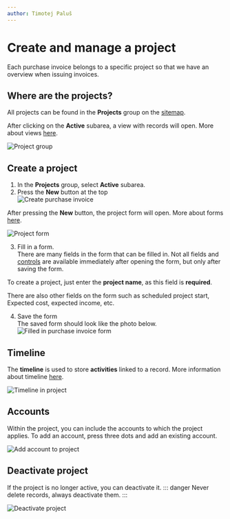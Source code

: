 ```yaml
---
author: Timotej Paluš
---
```


# Create and manage a project
Each purchase invoice belongs to a specific project so that we have an overview when issuing invoices.

## Where are the projects?
All projects can be found in the **Projects** group on the [sitemap](/en/user-guide/model-driven-apps/basic-app-elements/sitemap/).

After clicking on the **Active** subarea, a view with records will open. More about views [here](/en/user-guide/model-driven-apps/basic-app-elements/views/).

![Project group](/.attachments/ModelDrivenAppUserGuide/projectsGroup.png)
## Create a project
1. In the **Projects** group, select **Active** subarea.
2. Press the **New** button at the top  
![Create purchase invoice](/.attachments/ModelDrivenAppUserGuide/createNewProject.png)

After pressing the **New** button, the project form will open. More about forms [here](/en/user-guide/model-driven-apps/basic-app-elements/forms/).

![Project form](/.attachments/ModelDrivenAppUserGuide/projectForm.png)

3. Fill in a form.  
There are many fields in the form that can be filled in. Not all fields and [controls](/en/user-guide/model-driven-apps/basic-app-elements/controls/) are available immediately after opening the form, but only after saving the form.

To create a project, just enter the **project name**, as this field is **required**.

There are also other fields on the form such as scheduled project start, Expected cost, expected income, etc.

4. Save the form  
The saved form should look like the photo below.  
![Filled in purchase invoice form](/.attachments/ModelDrivenAppUserGuide/projectFilledInForm.png)

## Timeline
The **timeline** is used to store **activities** linked to a record. More information about timeline [here](/en/user-guide/model-driven-apps/basic-app-elements/timeline/).

![Timeline in project](/.attachments/ModelDrivenAppUserGuide/timelineInProject.png)

## Accounts
Within the project, you can include the accounts to which the project applies. To add an account, press three dots and add an existing account.

![Add account to project](/.attachments/ModelDrivenAppUserGuide/addAccountToProject.png)

## Deactivate project
If the project is no longer active, you can deactivate it.
::: danger
Never delete records, always deactivate them.
:::

![Deactivate project](/.attachments/ModelDrivenAppUserGuide/deactivateProject.png)